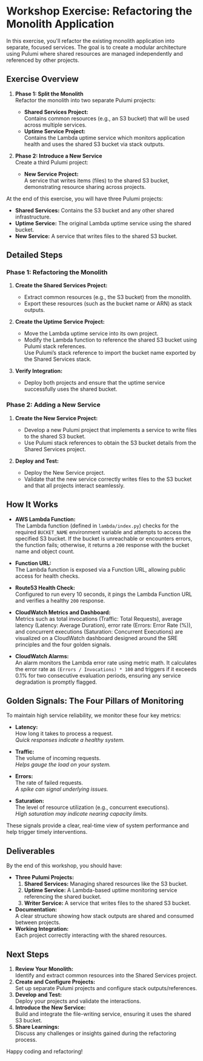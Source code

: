 # Workshop Exercise: Refactoring the Monolith Application

In this exercise, you'll refactor the existing monolith application into separate, focused services. The goal is to create a modular architecture using Pulumi where shared resources are managed independently and referenced by other projects.

## Exercise Overview

1. **Phase 1: Split the Monolith**  
   Refactor the monolith into two separate Pulumi projects:
   - **Shared Services Project:**  
     Contains common resources (e.g., an S3 bucket) that will be used across multiple services.
   - **Uptime Service Project:**  
     Contains the Lambda uptime service which monitors application health and uses the shared S3 bucket via stack outputs.

2. **Phase 2: Introduce a New Service**  
   Create a third Pulumi project:
   - **New Service Project:**  
     A service that writes items (files) to the shared S3 bucket, demonstrating resource sharing across projects.

At the end of this exercise, you will have three Pulumi projects:

- **Shared Services:** Contains the S3 bucket and any other shared infrastructure.
- **Uptime Service:** The original Lambda uptime service using the shared bucket.
- **New Service:** A service that writes files to the shared S3 bucket.

## Detailed Steps

### Phase 1: Refactoring the Monolith

1. **Create the Shared Services Project:**
   - Extract common resources (e.g., the S3 bucket) from the monolith.
   - Export these resources (such as the bucket name or ARN) as stack outputs.

2. **Create the Uptime Service Project:**
   - Move the Lambda uptime service into its own project.
   - Modify the Lambda function to reference the shared S3 bucket using Pulumi stack references.  
     Use Pulumi’s stack reference to import the bucket name exported by the Shared Services stack.

3. **Verify Integration:**
   - Deploy both projects and ensure that the uptime service successfully uses the shared bucket.

### Phase 2: Adding a New Service

1. **Create the New Service Project:**
   - Develop a new Pulumi project that implements a service to write files to the shared S3 bucket.
   - Use Pulumi stack references to obtain the S3 bucket details from the Shared Services project.

2. **Deploy and Test:**
   - Deploy the New Service project.
   - Validate that the new service correctly writes files to the S3 bucket and that all projects interact seamlessly.

## How It Works

- **AWS Lambda Function:**  
  The Lambda function (defined in `lambda/index.py`) checks for the required `BUCKET_NAME` environment variable and attempts to access the specified S3 bucket. If the bucket is unreachable or encounters errors, the function fails; otherwise, it returns a `200` response with the bucket name and object count.

- **Function URL:**  
  The Lambda function is exposed via a Function URL, allowing public access for health checks.

- **Route53 Health Check:**  
  Configured to run every 10 seconds, it pings the Lambda Function URL and verifies a healthy `200` response.

- **CloudWatch Metrics and Dashboard:**  
  Metrics such as total invocations (Traffic: Total Requests), average latency (Latency: Average Duration), error rate (Errors: Error Rate (%)), and concurrent executions (Saturation: Concurrent Executions) are visualized on a CloudWatch dashboard designed around the SRE principles and the four golden signals.

- **CloudWatch Alarms:**  
  An alarm monitors the Lambda error rate using metric math. It calculates the error rate as `(Errors / Invocations) * 100` and triggers if it exceeds 0.1% for two consecutive evaluation periods, ensuring any service degradation is promptly flagged.

## Golden Signals: The Four Pillars of Monitoring

To maintain high service reliability, we monitor these four key metrics:

- **Latency:**  
  How long it takes to process a request.  
  *Quick responses indicate a healthy system.*

- **Traffic:**  
  The volume of incoming requests.  
  *Helps gauge the load on your system.*

- **Errors:**  
  The rate of failed requests.  
  *A spike can signal underlying issues.*

- **Saturation:**  
  The level of resource utilization (e.g., concurrent executions).  
  *High saturation may indicate nearing capacity limits.*

These signals provide a clear, real-time view of system performance and help trigger timely interventions.

## Deliverables

By the end of this workshop, you should have:

- **Three Pulumi Projects:**
  1. **Shared Services:** Managing shared resources like the S3 bucket.
  2. **Uptime Service:** A Lambda-based uptime monitoring service referencing the shared bucket.
  3. **Writer Service:** A service that writes files to the shared S3 bucket.
- **Documentation:**  
  A clear structure showing how stack outputs are shared and consumed between projects.
- **Working Integration:**  
  Each project correctly interacting with the shared resources.

## Next Steps

1. **Review Your Monolith:**  
   Identify and extract common resources into the Shared Services project.
2. **Create and Configure Projects:**  
   Set up separate Pulumi projects and configure stack outputs/references.
3. **Develop and Test:**  
   Deploy your projects and validate the interactions.
4. **Introduce the New Service:**  
   Build and integrate the file-writing service, ensuring it uses the shared S3 bucket.
5. **Share Learnings:**  
   Discuss any challenges or insights gained during the refactoring process.

Happy coding and refactoring!
